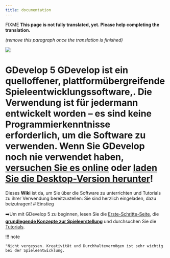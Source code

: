 ```yaml
---
title: documentation
---
```

FIXME **This page is not fully translated, yet. Please help completing the translation.**

*(remove this paragraph once the translation is finished)*

![](/logocompleteeffecttranparent400x100.png)

# GDevelop 5 GDevelop ist ein quelloffener, plattformübergreifende **Spieleentwicklungssoftware**,. Die Verwendung ist für jedermann entwickelt worden – es sind keine Programmierkenntnisse erforderlich, um die Software zu verwenden. Wenn Sie GDevelop noch nie verwendet haben, [versuchen Sie es online](https://editor.gdevelop-app.com) oder [laden Sie die Desktop-Version herunter](http://gdevelop-app.com/download)!

Dieses **Wiki** ist da, um Sie über die Software zu unterrichten und Tutorials zu ihrer Verwendung bereitzustellen: Sie sind herzlich eingeladen, dazu beizutragen! \# Einstieg

➡️Um mit GDevelop 5 zu beginnen, lesen Sie die [Erste-Schritte-Seite](/gdevelop5/getting_started), die **[grundlegende Konzepte zur Spieleerstellung](/gdevelop5/tutorials/basic-game-making-concepts)** und durchsuchen Sie die [Tutorials](/gdevelop5/Tutorials).

!!! note

    "Nicht vergessen. Kreativität und Durchhaltevermögen ist sehr wichtig bei der Spieleentwicklung.
